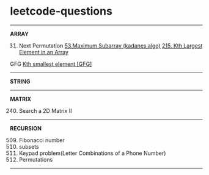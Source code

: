 # leetcode-questions
<hr>
<strong>ARRAY</strong><br>

31. Next Permutation 
 <a href="https://leetcode.com/problems/maximum-subarray/">53.Maximum Subarray (kadanes algo)</a>
 <a href="https://leetcode.com/problems/kth-largest-element-in-an-array/">215. Kth Largest Element in an Array</a>

GFG
<a href="https://practice.geeksforgeeks.org/problems/kth-smallest-element5635/1">Kth smallest element [GFG]</a>

  
<hr>
<strong>STRING</strong><br>


<hr>
<strong>MATRIX</strong><br>

240. Search a 2D Matrix II

<hr>
<strong>RECURSION</strong><br>

509. Fibonacci number
78. subsets
17. Keypad problem(Letter Combinations of a Phone Number)
46. Permutations


<hr>
